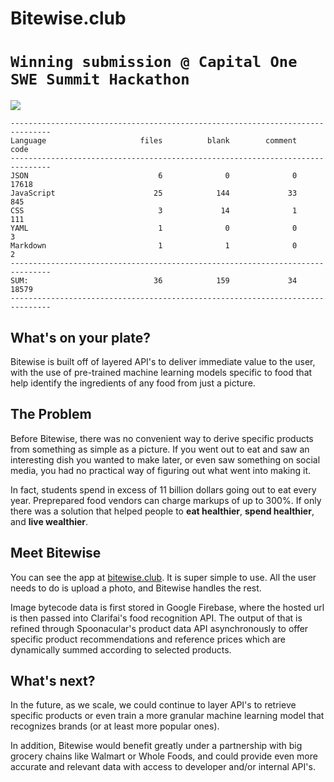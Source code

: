 # Bitewise.club

# `Winning submission @ Capital One SWE Summit Hackathon`

![](https://travis-ci.org/joshua-yan/bettercoolertabler.svg?branch=master)

```
-------------------------------------------------------------------------------
Language                     files          blank        comment           code
-------------------------------------------------------------------------------
JSON                             6              0              0          17618
JavaScript                      25            144             33            845
CSS                              3             14              1            111
YAML                             1              0              0              3
Markdown                         1              1              0              2
-------------------------------------------------------------------------------
SUM:                            36            159             34          18579
-------------------------------------------------------------------------------
```

## What's on your plate?

Bitewise is built off of layered API's to deliver immediate value to the user,
with the use of pre-trained machine learning models specific to food that help
identify the ingredients of any food from just a picture.

## The Problem

Before Bitewise, there was no convenient way to derive specific products from
something as simple as a picture. If you went out to eat and saw an interesting
dish you wanted to make later, or even saw something on social media, you had 
no practical way of figuring out what went into making it.

In fact, students spend in excess of 11 billion dollars going out to eat every
year. Preprepared food vendors can charge markups of up to 300%. If only there
was a solution that helped people to **eat healthier**, **spend healthier**,
and **live wealthier**.

## Meet Bitewise

You can see the app at [bitewise.club](bitewise.herokuapp.com). It is super
simple to use. All the user needs to do is upload a photo, and Bitewise handles
the rest.

Image bytecode data is first stored in Google Firebase, where the hosted
url is then passed into Clarifai's food recognition API. The output of that is
refined through Spoonacular's product data API asynchronously to offer specific
product recommendations and reference prices which are dynamically summed
according to selected products.

## What's next?

In the future, as we scale, we could continue to layer API's to retrieve specific
products or even train a more granular machine learning model that recognizes
brands (or at least more popular ones).

In addition, Bitewise would benefit greatly under a partnership with big grocery
chains like Walmart or Whole Foods, and could provide even more accurate and
relevant data with access to developer and/or internal API's.